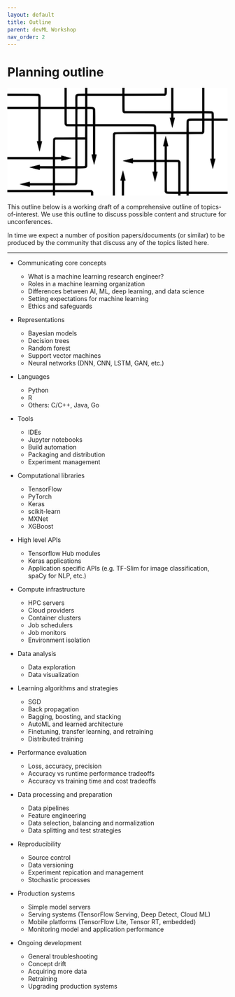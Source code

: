 ```yaml
---
layout: default
title: Outline
parent: devML Workshop
nav_order: 2
---
```


# Planning outline

![](/assets/images/plan.svg)

This outline below is a working draft of a comprehensive outline of
topics-of-interest. We use this outline to discuss possible content
and structure for unconferences.

In time we expect a number of position papers/documents (or similar)
to be produced by the community that discuss any of the topics listed
here.

---

- Communicating core concepts
  - What is a machine learning research engineer?
  - Roles in a machine learning organization
  - Differences between AI, ML, deep learning, and data science
  - Setting expectations for machine learning
  - Ethics and safeguards

- Representations
  - Bayesian models
  - Decision trees
  - Random forest
  - Support vector machines
  - Neural networks (DNN, CNN, LSTM, GAN, etc.)

- Languages
  - Python
  - R
  - Others: C/C++, Java, Go

- Tools
  - IDEs
  - Jupyter notebooks
  - Build automation
  - Packaging and distribution
  - Experiment management

- Computational libraries
  - TensorFlow
  - PyTorch
  - Keras
  - scikit-learn
  - MXNet
  - XGBoost

- High level APIs
  - Tensorflow Hub modules
  - Keras applications
  - Application specific APIs (e.g. TF-Slim for image classification,
    spaCy for NLP, etc.)

- Compute infrastructure
  - HPC servers
  - Cloud providers
  - Container clusters
  - Job schedulers
  - Job monitors
  - Environment isolation

- Data analysis
  - Data exploration
  - Data visualization

- Learning algorithms and strategies
  - SGD
  - Back propagation
  - Bagging, boosting, and stacking
  - AutoML and learned architecture
  - Finetuning, transfer learning, and retraining
  - Distributed training

- Performance evaluation
  - Loss, accuracy, precision
  - Accuracy vs runtime performance tradeoffs
  - Accuracy vs training time and cost tradeoffs

- Data processing and preparation
  - Data pipelines
  - Feature engineering
  - Data selection, balancing and normalization
  - Data splitting and test strategies

- Reproducibility
  - Source control
  - Data versioning
  - Experiment repication and management
  - Stochastic processes

- Production systems
  - Simple model servers
  - Serving systems (TensorFlow Serving, Deep Detect, Cloud ML)
  - Mobile platforms (TensorFlow Lite, Tensor RT, embedded)
  - Monitoring model and application performance

- Ongoing development
  - General troubleshooting
  - Concept drift
  - Acquiring more data
  - Retraining
  - Upgrading production systems

